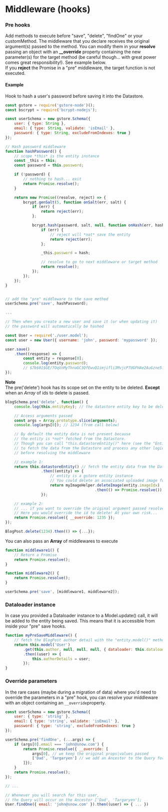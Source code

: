 # Middleware \(hooks\)

### Pre hooks

Add methods to execute before "save", "delete", "findOne" or your customMethod. The middleware that you declare receives the original argument\(s\) passed to the method. You can modify them in your **resolve** passing an object with an **\_\_override** property containing the new parameter\(s\) for the target method \(be careful though... with great power comes great responsibility!\).  See example below.  
If you **reject** the Promise in a "pre" middleware, the target function is not executed.

#### Example

Hook to hash a user's password before saving it into the Datastore.

```js
const gstore = require('gstore-node')();
const bscrypt = require('bcrypt-nodejs');

const userSchema = new gstore.Schema({
    user: { type: String },
    email: { type: String, validate: 'isEmail' },
    password: { type: String, excludeFromIndexes: true }
});

// Hash password middleware
function hashPassword() {
    // scope *this* is the entity instance
    const _this = this;
    const password = this.password;

    if (!password) {
        // nothing to hash... exit
        return Promise.resolve();
    }

    return new Promise((resolve, reject) => {
        bcrypt.genSalt(5, function onSalt(err, salt) {
            if (err) {
                return reject(err);
            };

            bcrypt.hash(password, salt, null, function onHash(err, hash) {
                if (err) {
                    // reject will *not* save the entity
                    return reject(err);
                };

                _this.password = hash;

                // resolve to go to next middleware or target method
                return resolve();
            });
        });
    });
}


// add the "pre" middleware to the save method
userSchema.pre('save', hashPassword);

...

// Then when you create a new user and save it (or when updating it)
// the password will automatically be hashed

const User = require('./user.model');
const user = new User({ username: 'john', password: 'mypassword' });

user.save()
    .then((response) => {
        const entity = response[0];
        console.log(entity.password);
        // $7b$01$GE/7OqVnMyThnaGC3QfEwuQ1imjifli3MvjcP7UGFHAe2AuGzne5.
});
```

**Note**  
The pre\('delete'\) hook has its scope set on the entity to be deleted. **Except** when an _Array_ of ids to delete is passed.

```js
blogSchema.pre('delete', function() {
    console.log(this.entityKey); // the datastore entity key to be deleted

    // Access arguments passed
    const args = Array.prototype.slice(arguments);
    console.log(args[0]); // 1234 (from call below)

    // By default the entity data is not present because
    // the entity is *not* fetched from the Datastore.
    // Though you can call "this.datastoreEntity()" here (see the "Entity" section)
    // to fetch the data from the Datastore and process any other logic
    // before resolving the middleware

    // example 1:
    return this.datastoreEntity() // fetch the entity data from the Datastore
                .then((entity) => {
                    // entity is a gstore entity instance
                    // You could delete an associated uploaded image for ex.
                    return myImageHelper.deleteImage(entity.imageIdx)
                                        .then(() => Promise.resolve()); // always resolve empty unless...
                });

    // example 2:
    // ... if you want to override the original argument passed resolve passing a value.
    // Here you would override the id to delete! At your own risk...
    return Promise.resolve({ __override: 1235 });
});

BlogPost.delete(1234).then(() => {...});
```

You can also pass an **Array** of middlewares to execute

```js
function middleware1() {
    // Return a Promise
    return Promise.resolve();
}

function middleware2() {
    return Promise.resolve();
}

userSchema.pre('save', [middleware1, middleware2]);
```

### Dataloader instance

In case you provided a Dataloader instance to a Model.update\(\) call, it will be added to the entity being saved. This means that it is accessible from inside your "pre" save hooks.

```js
function myPreSaveMiddleware() {
    // fetch the BlogPost author detail with the "entity.model()" method
    return this.model('User')
        .get(this.author, null, null, null, { dataloader: this.dataloader })
        .then((user) => {
            this.authorDetails = user;
        });
}
```

### Override parameters

In the rare cases \(maybe during a migration of data\) where you'd need to override the parameters in a "pre" hook, you can resolve your middleware with an object containing an `__override`property.

```js
const userSchema = new gstore.Schema({
    user: { type: 'string' },
    email: { type: 'string', validate: 'isEmail' },
    password: { type: 'string', excludeFromIndexes: true }
});

userSchema.pre('findOne', (...args) => {
    if (args[0].email === 'john@snow.com') {
        return Promise.resolve({ __override: [
            args[0], // we keep the original props|values passed
            ['Dad', 'Targaryen'] // we add an Ancestor to the Query for this user
        ]});
    }
    return Promise.resolve();
});

// ...

// Whenever you will search for this user,
// the Query will occur on the Ancestor ['Dad', 'Targaryen'];
User.findOne({ email: 'john@snow.com' }).then((user) => { ... })
```



